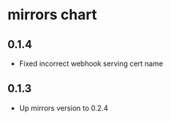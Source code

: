 # mirrors chart

## 0.1.4
* Fixed incorrect webhook serving cert name

## 0.1.3
* Up mirrors version to 0.2.4
